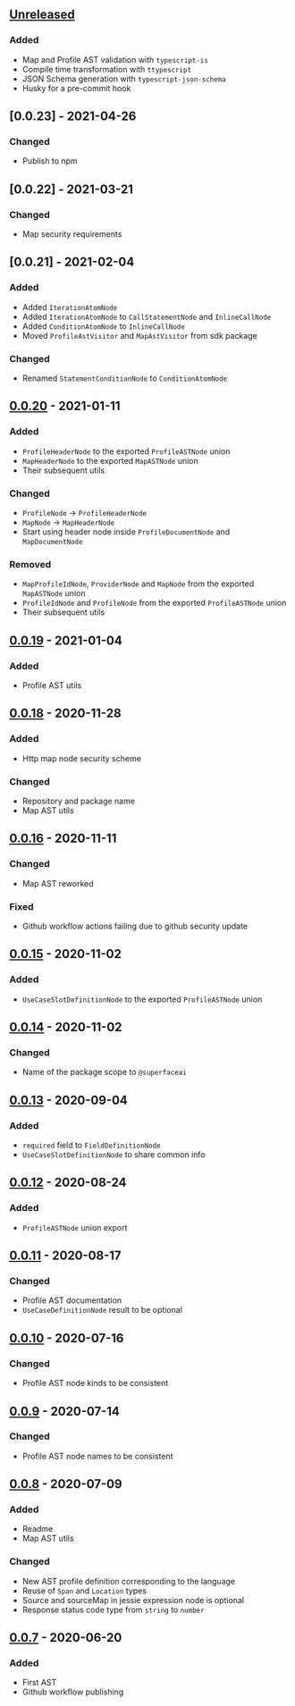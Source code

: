 ## [Unreleased]

### Added
* Map and Profile AST validation with `typescript-is`
* Compile time transformation with `ttypescript`
* JSON Schema generation with `typescript-json-schema`
* Husky for a pre-commit hook

## [0.0.23] - 2021-04-26

### Changed
* Publish to npm

## [0.0.22] - 2021-03-21

### Changed
* Map security requirements

## [0.0.21] - 2021-02-04

### Added
* Added `IterationAtomNode`
* Added `IterationAtomNode` to `CallStatementNode` and `InlineCallNode`
* Added `ConditionAtomNode` to `InlineCallNode`
* Moved `ProfileAstVisitor` and `MapAstVisitor` from sdk package

### Changed
* Renamed `StatementConditionNode` to `ConditionAtomNode`

## [0.0.20] - 2021-01-11

### Added
* `ProfileHeaderNode` to the exported `ProfileASTNode` union
* `MapHeaderNode` to the exported `MapASTNode` union
* Their subsequent utils

### Changed
* `ProfileNode` -> `ProfileHeaderNode`
* `MapNode` -> `MapHeaderNode`
* Start using header node inside `ProfileDocumentNode` and `MapDocumentNode`

### Removed
* `MapProfileIdNode`, `ProviderNode` and `MapNode` from the exported `MapASTNode` union
* `ProfileIdNode` and `ProfileNode` from the exported `ProfileASTNode` union
* Their subsequent utils

## [0.0.19] - 2021-01-04

### Added
* Profile AST utils

## [0.0.18] - 2020-11-28

### Added
* Http map node security scheme

### Changed
* Repository and package name
* Map AST utils

## [0.0.16] - 2020-11-11

### Changed
* Map AST reworked

### Fixed
* Github workflow actions failing due to github security update

## [0.0.15] - 2020-11-02

### Added
* `UseCaseSlotDefinitionNode` to the exported `ProfileASTNode` union

## [0.0.14] - 2020-11-02

### Changed
* Name of the package scope to `@superfaceai`

## [0.0.13] - 2020-09-04

### Added
* `required` field to `FieldDefinitionNode`
* `UseCaseSlotDefinitionNode` to share common info

## [0.0.12] - 2020-08-24

### Added
* `ProfileASTNode` union export

## [0.0.11] - 2020-08-17

### Changed
* Profile AST documentation
* `UseCaseDefinitionNode` result to be optional

## [0.0.10] - 2020-07-16

### Changed
* Profile AST node kinds to be consistent

## [0.0.9] - 2020-07-14

### Changed
* Profile AST node names to be consistent

## [0.0.8] - 2020-07-09

### Added
* Readme
* Map AST utils

### Changed
* New AST profile definition corresponding to the language
* Reuse of `Span` and `Location` types
* Source and sourceMap in jessie expression node is optional
* Response status code type from `string` to `number`

## [0.0.7] - 2020-06-20

### Added
* First AST
* Github workflow publishing

[Unreleased]: https://github.com/superfaceai/ast-js/compare/v0.0.20...HEAD
[0.0.20]: http://github.com/superfaceai/ast-js/compare/v0.0.19...v0.0.20
[0.0.19]: http://github.com/superfaceai/ast-js/compare/v0.0.18...v0.0.19
[0.0.18]: https://github.com/superfaceai/ast-js/compare/v0.0.16...v0.0.18
[0.0.16]: https://github.com/superfaceai/ast-js/compare/v0.0.15...v0.0.16
[0.0.15]: https://github.com/superfaceai/ast-js/compare/v0.0.14...v0.0.15
[0.0.14]: https://github.com/superfaceai/ast-js/compare/v0.0.13...v0.0.14
[0.0.13]: https://github.com/superfaceai/ast-js/compare/v0.0.12...v0.0.13
[0.0.12]: https://github.com/superfaceai/ast-js/compare/v0.0.11...v0.0.12
[0.0.11]: https://github.com/superfaceai/ast-js/compare/v0.0.10...v0.0.11
[0.0.10]: https://github.com/superfaceai/ast-js/compare/v0.0.9...v0.0.10
[0.0.9]: https://github.com/superfaceai/ast-js/compare/v0.0.8...v0.0.9
[0.0.8]: https://github.com/superfaceai/ast-js/compare/v0.0.7...v0.0.8
[0.0.7]: https://github.com/superfaceai/ast-js/releases/tag/v0.0.7
